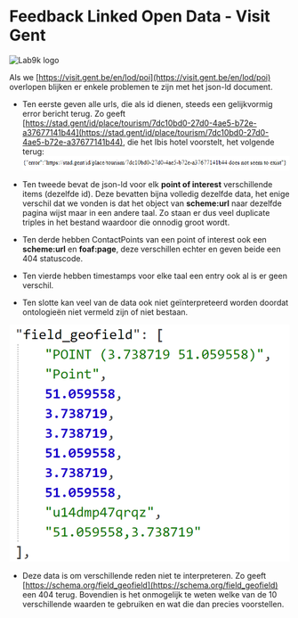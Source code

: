# Feedback Linked Open Data - Visit Gent

![Lab9k logo](https://avatars2.githubusercontent.com/u/22616812?s=400&u=2e0944747732668f74ebab572e121d6d82f938d0&v=4)

Als we [https://visit.gent.be/en/lod/poi](https://visit.gent.be/en/lod/poi) overlopen blijken er enkele problemen te zijn met het json-ld document.

- Ten eerste geven alle urls, die als id dienen, steeds een gelijkvormig error bericht terug.
  Zo geeft [https://stad.gent/id/place/tourism/7dc10bd0-27d0-4ae5-b72e-a37677141b44](https://stad.gent/id/place/tourism/7dc10bd0-27d0-4ae5-b72e-a37677141b44), die het Ibis hotel voorstelt, het volgende terug: ![](./figuren/error.png)

- Ten tweede bevat de json-ld voor elk **point of interest** verschillende items (dezelfde id). Deze bevatten bijna volledig dezelfde data, het enige verschil dat we vonden is dat het object van **scheme:url** naar dezelfde pagina wijst maar in een andere taal. Zo staan er dus veel duplicate triples in het bestand waardoor die onnodig groot wordt.

- Ten derde hebben ContactPoints van een point of interest ook een **scheme:url** en **foaf:page**, deze verschillen echter en geven beide een 404 statuscode.

- Ten vierde hebben timestamps voor elke taal een entry ook al is er geen verschil.

- Ten slotte kan veel van de data ook niet geïnterpreteerd worden doordat ontologieën niet vermeld zijn of niet bestaan.

![](./figuren/field_geofield.png)

- Deze data is om verschillende reden niet te interpreteren. Zo geeft [https://schema.org/field_geofield](https://schema.org/field_geofield) een 404 terug. Bovendien is het onmogelijk te weten welke van de 10 verschillende waarden te gebruiken en wat die dan precies voorstellen.
